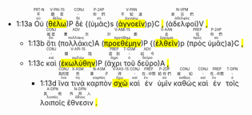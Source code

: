 
- 1:13a <RUBY><ruby><ruby>Οὐ<rt>οὐ</rt></ruby><rt>不</rt></ruby><rt>PRT-N</rt></RUBY> (<RUBY><ruby><ruby><mark class='verb'>θέλω</mark><rt>θέλω</rt></ruby><rt>願意</rt></ruby><rt>V-PAI-1S</rt></RUBY>)P <RUBY><ruby><ruby>δὲ<rt>δέ</rt></ruby><rt>-</rt></ruby><rt>CONJ</rt></RUBY> {(<RUBY><ruby><ruby>ὑμᾶς<rt>σύ</rt></ruby><rt>你們</rt></ruby><rt>P-2AP</rt></RUBY>)s (<RUBY><ruby><ruby><mark class='inf'>ἀγνοεῖν</mark><rt>ἀγνοέω</rt></ruby><rt>不知道</rt></ruby><rt>V-PAN</rt></RUBY>)p}C <mark class='punctuation'>,</mark> (<RUBY><ruby><ruby>ἀδελφοί<rt>ἀδελφός</rt></ruby><rt>弟兄們</rt></ruby><rt>N-VPM</rt></RUBY>)V <mark class='punctuation'>,</mark> 
	- 1:13b <RUBY><ruby><ruby>ὅτι<rt>ὅτι</rt></ruby><rt>就是</rt></ruby><rt>CONJ</rt></RUBY> (<RUBY><ruby><ruby>πολλάκις<rt>πολλάκις</rt></ruby><rt>屢次</rt></ruby><rt>ADV</rt></RUBY>)A (<RUBY><ruby><ruby><mark class='verb'>προεθέμην</mark><rt>προτίθημι</rt></ruby><rt>計劃</rt></ruby><rt>V-AMI-1S</rt></RUBY>)P {(<RUBY><ruby><ruby><mark class='inf'>ἐλθεῖν</mark><rt>ἔρχομαι</rt></ruby><rt>去</rt></ruby><rt>V-AAN</rt></RUBY>)p (<RUBY><ruby><ruby>πρὸς<rt>πρός</rt></ruby><rt>往</rt></ruby><rt>PREP</rt></RUBY> <RUBY><ruby><ruby>ὑμᾶς<rt>σύ</rt></ruby><rt>你們</rt></ruby><rt>P-2AP</rt></RUBY>)a}C <mark class='punctuation'>,</mark> 
	- 1:13c <RUBY><ruby><ruby>καὶ<rt>καί</rt></ruby><rt>-</rt></ruby><rt>CONJ</rt></RUBY> (<RUBY><ruby><ruby><mark class='verb'>ἐκωλύθην</mark><rt>κωλύω</rt></ruby><rt>攔阻</rt></ruby><rt>V-API-1S</rt></RUBY>)P (<RUBY><ruby><ruby>ἄχρι<rt>ἄχρι</rt></ruby><rt>直到</rt></ruby><rt>PREP</rt></RUBY> <RUBY><ruby><ruby>τοῦ<rt>ὀ</rt></ruby><rt>-</rt></ruby><rt>T-GSM</rt></RUBY> <RUBY><ruby><ruby>δεῦρο<rt>δεῦρο</rt></ruby><rt>如今</rt></ruby><rt>ADV</rt></RUBY>)A <mark class='punctuation'>,</mark> 
		- 1:13d <RUBY><ruby><ruby>ἵνα<rt>ἵνα</rt></ruby><rt>為的是</rt></ruby><rt>CONJ</rt></RUBY> <RUBY><ruby><ruby>τινὰ<rt>τις</rt></ruby><rt>些</rt></ruby><rt>X-ASM</rt></RUBY> <RUBY><ruby><ruby>καρπὸν<rt>καρπός</rt></ruby><rt>果子</rt></ruby><rt>N-ASM</rt></RUBY> <RUBY><ruby><ruby><mark class='verb'>σχῶ</mark><rt>ἔχω</rt></ruby><rt>得</rt></ruby><rt>V-AAS-1S</rt></RUBY> <RUBY><ruby><ruby>καὶ<rt>καί</rt></ruby><rt>-</rt></ruby><rt>CONJ</rt></RUBY> <RUBY><ruby><ruby>ἐν<rt>ἐν</rt></ruby><rt>在...中間</rt></ruby><rt>PREP</rt></RUBY> <RUBY><ruby><ruby>ὑμῖν<rt>σύ</rt></ruby><rt>給你們</rt></ruby><rt>P-2DP</rt></RUBY> <RUBY><ruby><ruby>καθὼς<rt>καθώς</rt></ruby><rt>就如</rt></ruby><rt>CONJ</rt></RUBY> <RUBY><ruby><ruby>καὶ<rt>καί</rt></ruby><rt>-</rt></ruby><rt>CONJ</rt></RUBY> <RUBY><ruby><ruby>ἐν<rt>ἐν</rt></ruby><rt>在...中間</rt></ruby><rt>PREP</rt></RUBY> <RUBY><ruby><ruby>τοῖς<rt>ὀ</rt></ruby><rt>-</rt></ruby><rt>T-DPN</rt></RUBY> <RUBY><ruby><ruby>λοιποῖς<rt>λοιπός</rt></ruby><rt>其他</rt></ruby><rt>A-DPN</rt></RUBY> <RUBY><ruby><ruby>ἔθνεσιν<rt>ἔθνος</rt></ruby><rt>外邦人</rt></ruby><rt>N-DPN</rt></RUBY> <mark class='punctuation'>.</mark>
